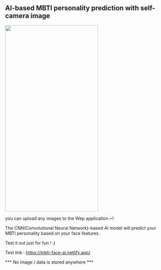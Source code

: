 

## AI-based MBTI personality prediction with self-camera image

<img src="https://user-images.githubusercontent.com/35905280/126366824-956f8e88-5adf-4348-9687-9681e2e78f27.png" width="300" height="600">


you can upload any images to the Wep application.~!

The CNN(Convolutional Neural Network)-based AI model will predict your MBTI personality based on your face features. 



Test it out just for fun ! :)


Test link :
https://mbti-face-ai.netlify.app/

*** No image / data is stored anywhere ***
